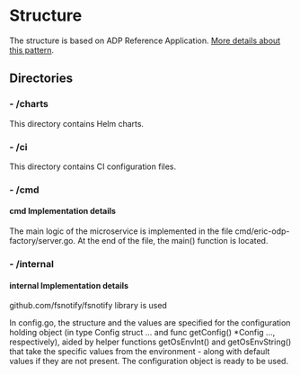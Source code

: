 # Structure

The structure is based on ADP Reference Application.
[More details about this pattern](https://github.com/golang-standards/project-layout).

## Directories

### - /charts

This directory contains Helm charts.

### - /ci

This directory contains CI configuration files.

### - /cmd

#### cmd Implementation details

The main logic of the microservice is implemented in the file cmd/eric-odp-factory/server.go.
At the end of the file, the main() function is located.

### - /internal

#### internal Implementation details

github.com/fsnotify/fsnotify library is used

In config.go, the structure and the values are specified for the configuration
holding object (in type Config struct ... and func getConfig() *Config ...,
respectively), aided by helper functions getOsEnvInt() and getOsEnvString()
that take the specific values from the environment - along with default values
if they are not present. The configuration object is ready to be used.
